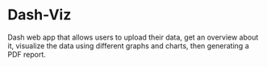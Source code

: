 # Dash-Viz
Dash web app that allows users to upload their data, get an overview about it, visualize the data using different graphs and charts, then generating a PDF report.


